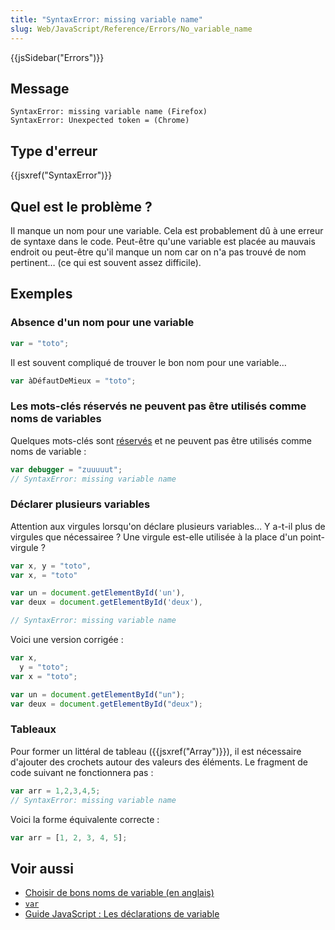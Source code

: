 ```yaml
---
title: "SyntaxError: missing variable name"
slug: Web/JavaScript/Reference/Errors/No_variable_name
---
```


{{jsSidebar("Errors")}}

## Message

```
SyntaxError: missing variable name (Firefox)
SyntaxError: Unexpected token = (Chrome)
```

## Type d'erreur

{{jsxref("SyntaxError")}}

## Quel est le problème ?

Il manque un nom pour une variable. Cela est probablement dû à une erreur de syntaxe dans le code. Peut-être qu'une variable est placée au mauvais endroit ou peut-être qu'il manque un nom car on n'a pas trouvé de nom pertinent… (ce qui est souvent assez difficile).

## Exemples

### Absence d'un nom pour une variable

```js example-bad
var = "toto";
```

Il est souvent compliqué de trouver le bon nom pour une variable…

```js example-good
var àDéfautDeMieux = "toto";
```

### Les mots-clés réservés ne peuvent pas être utilisés comme noms de variables

Quelques mots-clés sont [réservés](/fr/docs/Web/JavaScript/Reference/Grammaire_lexicale#Mots-clés) et ne peuvent pas être utilisés comme noms de variable :

```js example-bad
var debugger = "zuuuuut";
// SyntaxError: missing variable name
```

### Déclarer plusieurs variables

Attention aux virgules lorsqu'on déclare plusieurs variables… Y a-t-il plus de virgules que nécessairee ? Une virgule est-elle utilisée à la place d'un point-virgule ?

```js example-bad
var x, y = "toto",
var x, = "toto"

var un = document.getElementById('un'),
var deux = document.getElementById('deux'),

// SyntaxError: missing variable name
```

Voici une version corrigée :

```js example-good
var x,
  y = "toto";
var x = "toto";

var un = document.getElementById("un");
var deux = document.getElementById("deux");
```

### Tableaux

Pour former un littéral de tableau ({{jsxref("Array")}}), il est nécessaire d'ajouter des crochets autour des valeurs des éléments. Le fragment de code suivant ne fonctionnera pas :

```js example-bad
var arr = 1,2,3,4,5;
// SyntaxError: missing variable name
```

Voici la forme équivalente correcte :

```js example-good
var arr = [1, 2, 3, 4, 5];
```

## Voir aussi

- [Choisir de bons noms de variable (en anglais)](http://wiki.c2.com/?GoodVariableNames)
- [`var`](/fr/docs/Web/JavaScript/Reference/Instructions/var)
- [Guide JavaScript : Les déclarations de variable](/fr/docs/Web/JavaScript/Guide/Types_et_grammaire#Déclarations)
